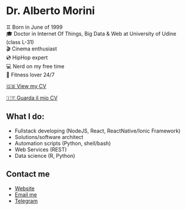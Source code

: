 # Dr. Alberto Morini

♊️ Born in June of 1999  <br/>
🎓 Doctor in Internet Of Things, Big Data & Web at University of Udine (class L-31) <br/>
🎬 Cinema enthusiast <br/>
💿 HipHop expert <br/>
💻 Nerd on my free time <br/>
🏓 Fitness lover 24/7 <br/>

<a href='https://albertomorini.github.io/docs/cv_AlbertoMorini-eng.pdf'> 🇬🇧 View my CV</a>

<a href='https://albertomorini.github.io/docs/cv_AlbertoMorini.pdf'> 🇮🇹 Guarda il mio CV</a>


## What I do:

- Fullstack developing (NodeJS, React, ReactNative/Ionic Framework)
- Solutions/software architect
- Automation scripts (Python, shell/bash)
- Web Services (REST)
- Data science (R, Python)


## Contact me
- <a href='https://albertomorini.github.io'> Website</a>
- <a href='mailto:99morini@gmail.com'> Email me </a>
- <a href="https://t.me/albertomorini">Telegram</a>
